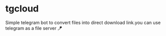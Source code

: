 # tgcloud
Simple telegram bot to convert files into direct download link.you can use telegram as a file server 🪁
